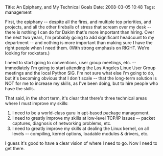 Title: An Epiphany, and My Technical Goals
Date: 2008-03-05 10:48
Tags: management

First, the epiphany -- despite all the fires, and multiple top
priorities, and projects, and all the other fireballs of stress that
scream over my desk -- there is nothing I can do for Dakim that's more
important than hiring. Over the next two years, I'm probably going to
add significant headcount to my department -- and nothing is more
important than making sure I have the right people when I need them.
(With strong emphasis on RIGHT. We're looking for rockstars.)

I need to start going to conventions, user group meetings, etc. --
immediately I'm going to start attending the Los Angeles Linux User
Group meetings and the local Python SIG. I'm not sure what else I'm
going to do, but it's becoming obvious that I don't scale -- that the
long-term solution is NOT for me to increase my skills, as I've been
doing, but to hire people who have the skills.

That said, in the short term, it's clear that there's three technical
areas where I must improve my skills:

1.  I need to be a world-class guru in apt-based package management.
2.  I need to greatly improve my skills at low-level TCP/IP issues --
    packet captures, diagnosis of networking problems, etc.
3.  I need to greatly improve my skills at dealing the Linux kernel, on
    all levels -- compiling, kernel options, loadable modules & drivers,
    etc.

I guess it's good to have a clear vision of where I need to go. Now I
need to get there.
